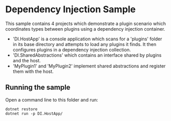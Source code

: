 Dependency Injection Sample
===========================

This sample contains 4 projects which demonstrate a plugin scenario which coordinates types between
plugins using a dependency injection container.

* 'DI.HostApp' is a console application which scans for a 'plugins' folder in its base directory and attempts to load any plugins it finds. It then configures plugins in a dependency injection collection.
* 'DI.SharedAbstractions' which contains an interface shared by plugins and the host.
* 'MyPlugin1' and 'MyPlugin2' implement shared abstractions and register them with the host.

## Running the sample

Open a command line to this folder and run:

```
dotnet restore
dotnet run -p DI.HostApp/
```
